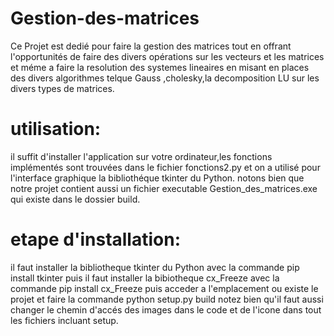 # Gestion-des-matrices
Ce Projet est dedié pour faire la gestion des matrices tout en offrant l'opportunités de faire des divers opérations sur les vecteurs et les matrices et méme a faire la resolution des systemes lineaires en misant en places des divers algorithmes telque Gauss ,cholesky,la decomposition LU sur les divers types de matrices.
# utilisation:
il suffit d'installer l'application sur votre ordinateur,les fonctions implémentés sont trouvées dans le fichier fonctions2.py et on a utilisé pour l'interface graphique la bibliothéque tkinter du Python.
notons bien que notre projet contient aussi un fichier executable Gestion_des_matrices.exe qui existe dans le dossier build.
# etape d'installation:
il faut installer la bibliotheque tkinter du Python avec la commande pip install tkinter
puis il faut installer la bibiotheque cx_Freeze avec la commande pip install cx_Freeze 
puis acceder a l'emplacement ou existe le projet et faire la commande python setup.py build
notez bien qu'il faut aussi changer le chemin d'accés des images dans le code et de l'icone dans tout les fichiers incluant setup.


